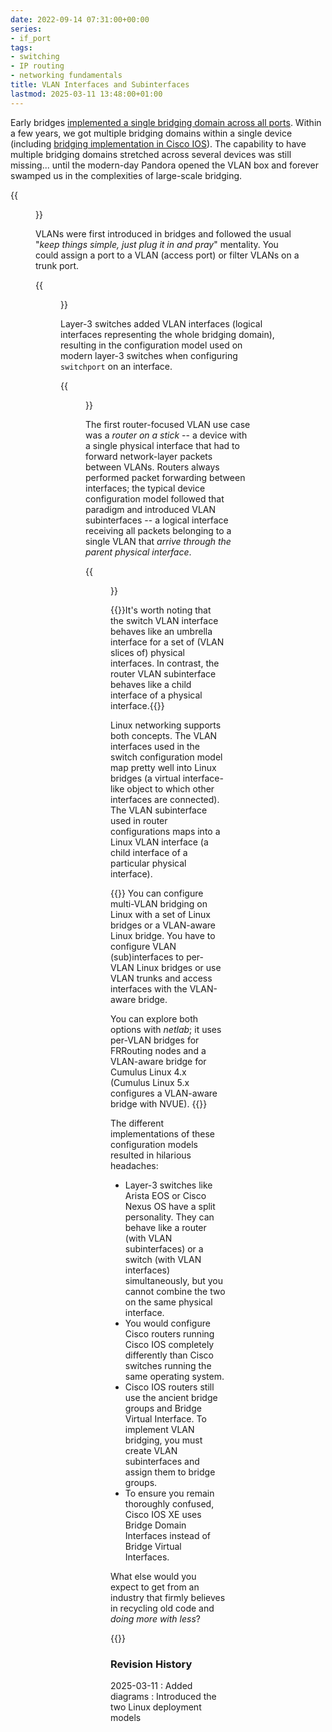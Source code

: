 ```yaml
---
date: 2022-09-14 07:31:00+00:00
series:
- if_port
tags:
- switching
- IP routing
- networking fundamentals
title: VLAN Interfaces and Subinterfaces
lastmod: 2025-03-11 13:48:00+01:00
---
```

Early bridges [implemented a single bridging domain across all ports](/2022/09/interfaces-ports/). Within a few years, we got multiple bridging domains within a single device (including [bridging implementation in Cisco IOS](/2022/09/routers-bridges-crb-irb/)). The capability to have multiple bridging domains stretched across several devices was still missing... until the modern-day Pandora opened the VLAN box and forever swamped us in the complexities of large-scale bridging.
<!--more-->
{{<figure src="/2022/09/independent-bridging-domains.png" caption="Multiple bridging domains in a single box">}}

VLANs were first introduced in bridges and followed the usual "_keep things simple, just plug it in and pray_" mentality. You could assign a port to a VLAN (access port) or filter VLANs on a trunk port.

{{<figure src="/2022/09/vlan-aware-bridge.png" caption="VLAN-aware bridges">}}

Layer-3 switches added VLAN interfaces (logical interfaces representing the whole bridging domain), resulting in the configuration model used on modern layer-3 switches when configuring `switchport` on an interface.

{{<figure src="/2022/09/vlan-interface.png" caption="VLAN interface (for red VLAN) in a layer-3 switch">}}

The first router-focused VLAN use case was a _router on a stick_ -- a device with a single physical interface that had to forward network-layer packets between VLANs. Routers always performed packet forwarding between interfaces; the typical device configuration model followed that paradigm and introduced VLAN subinterfaces -- a logical interface receiving all packets belonging to a single VLAN that _arrive through the parent physical interface_.

{{<figure src="/2022/09/vlan-aware-router.png" caption="VLAN-aware router with a VLAN trunk interface">}}

{{<note info>}}It's worth noting that the switch VLAN interface behaves like an umbrella interface for a set of (VLAN slices of) physical interfaces. In contrast, the router VLAN subinterface behaves like a child interface of a physical interface.{{</note>}}

Linux networking supports both concepts. The VLAN interfaces used in the switch configuration model map pretty well into  Linux bridges (a virtual interface-like object to which other interfaces are connected). The VLAN subinterface used in router configurations maps into a Linux VLAN interface (a child interface of a particular physical interface).

{{<long-quote>}}
You can configure multi-VLAN bridging on Linux with a set of Linux bridges or a VLAN-aware Linux bridge. You have to configure VLAN (sub)interfaces to per-VLAN Linux bridges or use VLAN trunks and access interfaces with the VLAN-aware bridge.

You can explore both options with _netlab_; it uses per-VLAN bridges for FRRouting nodes and a VLAN-aware bridge for Cumulus Linux 4.x (Cumulus Linux 5.x configures a VLAN-aware bridge with NVUE).
{{</long-quote>}}

The different implementations of these configuration models resulted in hilarious headaches:

* Layer-3 switches like Arista EOS or Cisco Nexus OS have a split personality. They can behave like a router (with VLAN subinterfaces) or a switch (with VLAN interfaces) simultaneously, but you cannot combine the two on the same physical interface.
* You would configure Cisco routers running Cisco IOS completely differently than Cisco switches running the same operating system.
* Cisco IOS routers still use the ancient bridge groups and Bridge Virtual Interface. To implement VLAN bridging, you must create VLAN subinterfaces and assign them to bridge groups.
* To ensure you remain thoroughly confused, Cisco IOS XE uses Bridge Domain Interfaces instead of Bridge Virtual Interfaces.

What else would you expect to get from an industry that firmly believes in recycling old code and _doing more with less_?

{{<next-in-series page="/posts/2025/03/routed-interfaces-layer-3-switches.md" />}}

### Revision History

2025-03-11
: Added diagrams
: Introduced the two Linux deployment models
